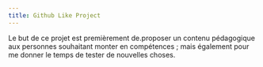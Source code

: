 ```yaml
---
title: Github Like Project
---
```


Le but de ce projet est premièrement de.proposer un contenu pédagogique aux personnes souhaitant monter en compétences ; mais également pour me donner le temps de tester de nouvelles choses. 

